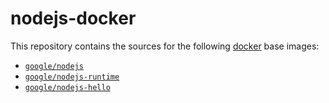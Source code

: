 nodejs-docker
=============

This repository contains the sources for the following [docker](https://docker.io) base images:
- [`google/nodejs`](/base)
- [`google/nodejs-runtime`](/runtime)
- [`google/nodejs-hello`](/hello)
